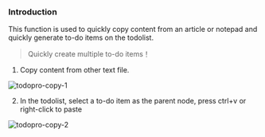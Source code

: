 ### Introduction

This function is used to quickly copy content from an article or notepad and quickly generate to-do items on the todolist.

> Quickly create multiple to-do items！

1. Copy content from other text file.

![todopro-copy-1](https://saber2pr.top/MyWeb/resource/image/todopro-copy-1.png)

2. In the todolist, select a to-do item as the parent node, press ctrl+v or right-click to paste

![todopro-copy-2](https://saber2pr.top/MyWeb/resource/image/todopro-copy-2.png)
